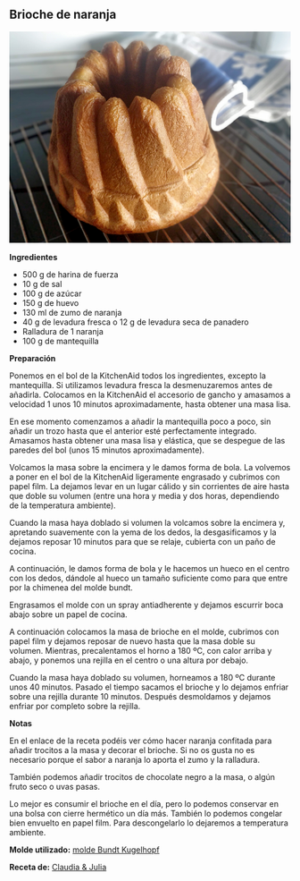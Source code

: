 ## Brioche de naranja

![Brioche de naranja](../../uploads/images/brioche-naranja.jpg "Brioche de naranja")

**Ingredientes**

- 500 g de harina de fuerza
- 10 g de sal
- 100 g de azúcar
- 150 g de huevo
- 130 ml de zumo de naranja
- 40 g de levadura fresca o 12 g de levadura seca de panadero
- Ralladura de 1 naranja
- 100 g de mantequilla

**Preparación**

Ponemos en el bol de la KitchenAid todos los ingredientes, excepto la mantequilla. Si utilizamos levadura fresca la desmenuzaremos antes de añadirla. Colocamos en la KitchenAid el accesorio de gancho y amasamos a velocidad 1 unos 10 minutos aproximadamente, hasta obtener una masa lisa.

En ese momento comenzamos a añadir la mantequilla poco a poco, sin añadir un trozo hasta que el anterior esté perfectamente integrado. Amasamos hasta obtener una masa lisa y elástica, que se despegue de las paredes del bol (unos 15 minutos aproximadamente).

Volcamos la masa sobre la encimera y le damos forma de bola. La volvemos a poner en el bol de la KitchenAid ligeramente engrasado y cubrimos con papel film. La dejamos levar en un lugar cálido y sin corrientes de aire hasta que doble su volumen (entre una hora y media y dos horas, dependiendo de la temperatura ambiente).

Cuando la masa haya doblado si volumen la volcamos sobre la encimera y, apretando suavemente con la yema de los dedos, la desgasificamos y la dejamos reposar 10 minutos para que se relaje, cubierta con un paño de cocina.

A continuación, le damos forma de bola y le hacemos un hueco en el centro con los dedos, dándole al hueco un tamaño suficiente como para que entre por la chimenea del molde bundt.

Engrasamos el molde con un spray antiadherente y dejamos escurrir boca abajo sobre un papel de cocina. 

A continuación colocamos la masa de brioche en el molde, cubrimos con papel film y dejamos reposar de nuevo hasta que la masa doble su volumen. Mientras, precalentamos el horno a 180 ºC, con calor arriba y abajo, y ponemos una rejilla en el centro o una altura por debajo.

Cuando la masa haya doblado su volumen, horneamos a 180 ºC durante unos 40 minutos. Pasado el tiempo sacamos el brioche y lo dejamos enfriar sobre una rejilla durante 10 minutos. Después desmoldamos y dejamos enfriar por completo sobre la rejilla.

**Notas**

En el enlace de la receta podéis ver cómo hacer naranja confitada para añadir trocitos a la masa y decorar el brioche. Si no os gusta no es necesario porque el sabor a naranja lo aporta el zumo y la ralladura.

También podemos añadir trocitos de chocolate negro a la masa, o algún fruto seco o uvas pasas.

Lo mejor es consumir el brioche en el día, pero lo podemos conservar en una bolsa con cierre hermético un día más. También lo podemos congelar bien envuelto en papel film. Para descongelarlo lo dejaremos a temperatura ambiente.

**Molde utilizado:** [molde Bundt Kugelhopf](../../moldes-y-utensilios.md)

**Receta de:** [Claudia & Julia](https://www.claudiaandjulia.com/blogs/general/brioche-de-naranja)